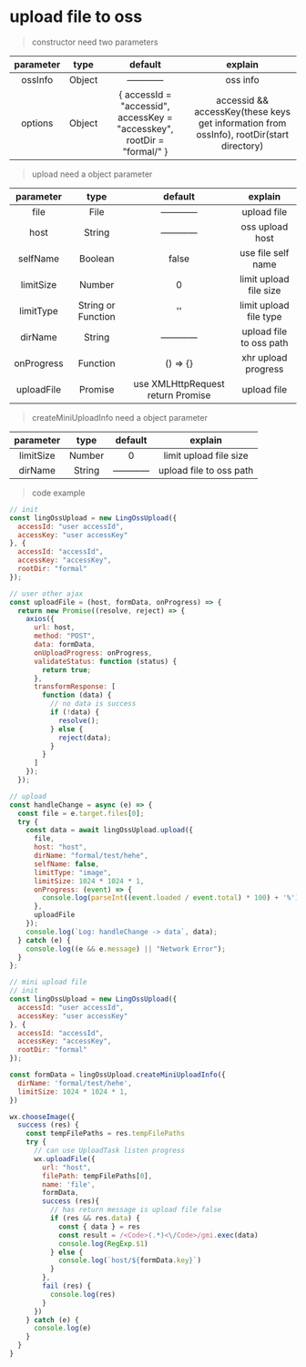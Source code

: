 # upload file to oss

> constructor need two parameters

| parameter | type | default  | explain |
| :----: | :----: | :----: | :----: |
| ossInfo | Object | ———— | oss info |
| options | Object | { accessId = "accessid", accessKey = "accesskey", rootDir = "formal/" } | accessid && accessKey(these keys get information from ossInfo), rootDir(start directory) |

> upload need a object parameter
 
| parameter | type | default  | explain |
| :----: | :----: | :----: | :----: |
| file | File | ———— | upload file |
| host | String | ———— | oss upload host |
| selfName | Boolean | false | use file self name |
| limitSize | Number | 0 | limit upload file size |
| limitType | String or Function | '' | limit upload file type |
| dirName | String | ———— | upload file to oss path |
| onProgress | Function | () => {} | xhr upload progress |
| uploadFile | Promise | use XMLHttpRequest return Promise | upload file |

> createMiniUploadInfo need a object parameter

| parameter | type | default  | explain |
| :----: | :----: | :----: | :----: |
| limitSize | Number | 0 | limit upload file size |
| dirName | String | ———— | upload file to oss path |

> code example

```javascript
// init
const lingOssUpload = new LingOssUpload({
  accessId: "user accessId",
  accessKey: "user accessKey"
}, {
  accessId: "accessId",
  accessKey: "accessKey",
  rootDir: "formal"
});

// user other ajax
const uploadFile = (host, formData, onProgress) => {
  return new Promise((resolve, reject) => {
    axios({
      url: host,
      method: "POST",
      data: formData,
      onUploadProgress: onProgress,
      validateStatus: function (status) {
        return true;
      },
      transformResponse: [
        function (data) {
          // no data is success
          if (!data) {
            resolve();
          } else {
            reject(data);
          }
        }
      ]
    });
  });

// upload
const handleChange = async (e) => {
  const file = e.target.files[0];
  try {
    const data = await lingOssUpload.upload({
      file,
      host: "host",
      dirName: "formal/test/hehe",
      selfName: false,
      limitType: "image",
      limitSize: 1024 * 1024 * 1,
      onProgress: (event) => {
        console.log(parseInt((event.loaded / event.total) * 100) + '%');
      },
      uploadFile
    });
    console.log(`Log: handleChange -> data`, data);
  } catch (e) {
    console.log((e && e.message) || "Network Error");
  }
};
```

```javascript
// mini upload file
// init
const lingOssUpload = new LingOssUpload({
  accessId: "user accessId",
  accessKey: "user accessKey"
}, {
  accessId: "accessId",
  accessKey: "accessKey",
  rootDir: "formal"
});

const formData = lingOssUpload.createMiniUploadInfo({
  dirName: 'formal/test/hehe',
  limitSize: 1024 * 1024 * 1,
})

wx.chooseImage({
  success (res) {
    const tempFilePaths = res.tempFilePaths
    try {
      // can use UploadTask listen progress
      wx.uploadFile({
        url: "host",
        filePath: tempFilePaths[0],
        name: 'file',
        formData,
        success (res){
          // has return message is upload file false
          if (res && res.data) {
            const { data } = res
            const result = /<Code>(.*)<\/Code>/gmi.exec(data)
            console.log(RegExp.$1)
          } else {
            console.log(`host/${formData.key}`)
          }
        },
        fail (res) {
          console.log(res)
        }
      })
    } catch (e) {
      console.log(e)
    }
  }
}
```
